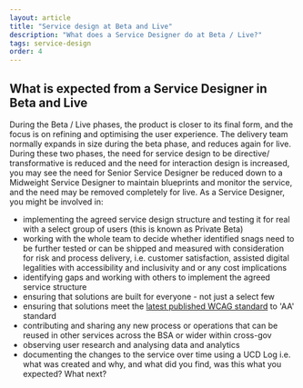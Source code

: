 ```yaml
---
layout: article
title: "Service design at Beta and Live"
description: "What does a Service Designer do at Beta / Live?"
tags: service-design
order: 4
---
```


## What is expected from a Service Designer in Beta and Live

During the Beta / Live phases, the product is closer to its final form, and the focus is on refining and optimising the user experience. The delivery team normally expands in size during the beta phase, and reduces again for live. During these two phases, the need for service design to be directive/ transformative is reduced and the need for interaction design is increased, you may see the need for Senior Service Designer be reduced down to a Midweight Service Designer to maintain blueprints and monitor the service, and the need may be removed completely for live. As a Service Designer, you might be involved in:

- implementing the agreed service design structure and testing it for real with a select group of users (this is known as Private Beta)
- working with the whole team to decide whether identified snags need to be further tested or can be shipped and measured with consideration for risk and process delivery, i.e. customer satisfaction, assisted digital legalities with accessibility and inclusivity and or any cost implications 
- identifying gaps and working with others to implement the agreed service structure 
- ensuring that solutions are built for everyone - not just a select few
- ensuring that solutions meet the [latest published WCAG standard](https://www.w3.org/WAI/standards-guidelines/wcag/) to 'AA' standard
- contributing and sharing any new process or operations that can be reused in other services across the BSA or wider within cross-gov 
- observing user research and analysing data and analytics
- documenting the changes to the service over time using a UCD Log i.e. what was created and why, and what did you find, was this what you expected? What next?
